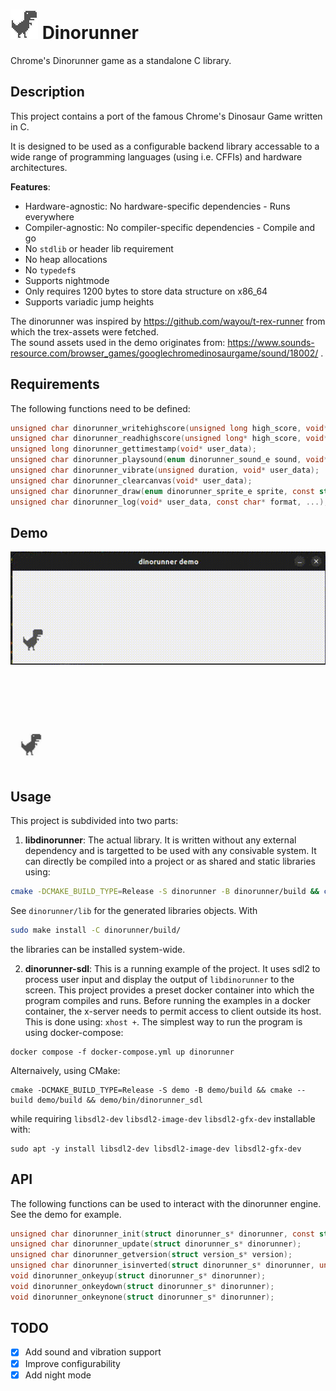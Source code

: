 # ![Dinorunner](assets/dino_sprite.png "Dinorunner") Dinorunner

Chrome's Dinorunner game as a standalone C library.


## Description  
This project contains a port of the famous Chrome's Dinosaur Game written in C.  

It is designed to be used as a configurable backend library accessable to a wide range of programming languages (using i.e. CFFIs) and hardware architectures.

**Features**:
- Hardware-agnostic: No hardware-specific dependencies - Runs everywhere
- Compiler-agnostic: No compiler-specific dependencies - Compile and go
- No `stdlib` or header lib requirement
- No heap allocations
- No `typedef`s
- Supports nightmode
- Only requires 1200 bytes to store data structure on x86_64
- Supports variadic jump heights

The dinorunner was inspired by https://github.com/wayou/t-rex-runner from which the trex-assets were fetched.  
The sound assets used in the demo originates from: https://www.sounds-resource.com/browser_games/googlechromedinosaurgame/sound/18002/ .


## Requirements  
The following functions need to be defined:
```c
unsigned char dinorunner_writehighscore(unsigned long high_score, void* user_data);
unsigned char dinorunner_readhighscore(unsigned long* high_score, void* user_data);
unsigned long dinorunner_gettimestamp(void* user_data);
unsigned char dinorunner_playsound(enum dinorunner_sound_e sound, void* user_data);
unsigned char dinorunner_vibrate(unsigned duration, void* user_data);
unsigned char dinorunner_clearcanvas(void* user_data);
unsigned char dinorunner_draw(enum dinorunner_sprite_e sprite, const struct pos_s* pos, unsigned char opacity, void* user_data);
unsigned char dinorunner_log(void* user_data, const char* format, ...);
```

## Demo  
<p align="center">
  <img src="https://github.com/AKJ7/dinorunner/blob/9f8ccd088d952062bda3dfc1b6aff48846028be9/assets/demo.gif" />
</p>   
<p align="center">
  <img src="https://github.com/AKJ7/dinorunner/blob/fd7c8ae9c22e98f57daca17f15a53548cd8a651f/assets/demo_nightmode.gif" />
</p>

## Usage  

This project is subdivided into two parts:
1. **libdinorunner**: The actual library. It is written without any external dependency and is targetted to be used with any consivable system. It can directly be compiled into a project or as shared and static libraries using:
```bash
cmake -DCMAKE_BUILD_TYPE=Release -S dinorunner -B dinorunner/build && cmake --build dinorunner/build
```
See `dinorunner/lib` for the generated libraries objects. With 
```bash
sudo make install -C dinorunner/build/
```
the libraries can be installed system-wide.

2. **dinorunner-sdl**: This is a running example of the project. It uses sdl2 to process user input and display the output of `libdinorunner` to the screen. 
This project provides a preset docker container into which the program compiles and runs.
Before running the examples in a docker container, the x-server needs to permit access to client outside its host. This is done using: `xhost +`.
The simplest way to run the program is using docker-compose:
```shell
docker compose -f docker-compose.yml up dinorunner
```
Alternaively, using CMake:
```shell
cmake -DCMAKE_BUILD_TYPE=Release -S demo -B demo/build && cmake --build demo/build && demo/bin/dinorunner_sdl
```
while requiring `libsdl2-dev` `libsdl2-image-dev` `libsdl2-gfx-dev` installable with:
```shell
sudo apt -y install libsdl2-dev libsdl2-image-dev libsdl2-gfx-dev
```

## API  
The following functions can be used to interact with the dinorunner engine. See the demo for example.

```c
unsigned char dinorunner_init(struct dinorunner_s* dinorunner, const struct dimension_s* dimension, void* user_data);
unsigned char dinorunner_update(struct dinorunner_s* dinorunner);
unsigned char dinorunner_getversion(struct version_s* version);
unsigned char dinorunner_isinverted(struct dinorunner_s* dinorunner, unsigned char* night_mode);
void dinorunner_onkeyup(struct dinorunner_s* dinorunner);
void dinorunner_onkeydown(struct dinorunner_s* dinorunner);
void dinorunner_onkeynone(struct dinorunner_s* dinorunner);
```

## TODO  
- [x] Add sound and vibration support
- [x] Improve configurability
- [x] Add night mode
